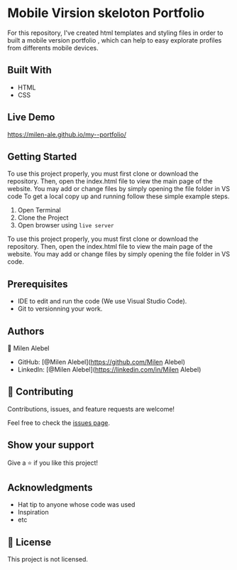 # Mobile Virsion skeloton Portfolio

For this repository, I've created html templates and styling files in order to built a mobile version portfolio , which can help to easy explorate profiles from differents mobile devices.

## Built With

- HTML
- CSS

## Live Demo

https://milen-ale.github.io/my--portfolio/

## Getting Started

To use this project properly, you must first clone or download the repository. Then, open the index.html file to view the main page of the website. You may add or change files by simply opening the file folder in VS code
To get a local copy up and running follow these simple example steps.

1. Open Terminal
2. Clone the Project
3. Open browser using `live server`

To use this project properly, you must first clone or download the repository. Then, open the index.html file to view the main page of the website. You may add or change files by simply opening the file folder in VS code.

## Prerequisites

- IDE to edit and run the code (We use Visual Studio Code).
- Git to versionning your work.

## Authors

👤 Milen Alebel

- GitHub: [@Milen Alebel](https://github.com/Milen Alebel)
- LinkedIn: [@Milen Alebel](https://linkedin.com/in/Milen Alebel)

## 🤝 Contributing

Contributions, issues, and feature requests are welcome!

Feel free to check the [issues page](../../issues/).

## Show your support

Give a ⭐️ if you like this project!

## Acknowledgments

- Hat tip to anyone whose code was used
- Inspiration
- etc

## 📝 License

This project is not licensed.

